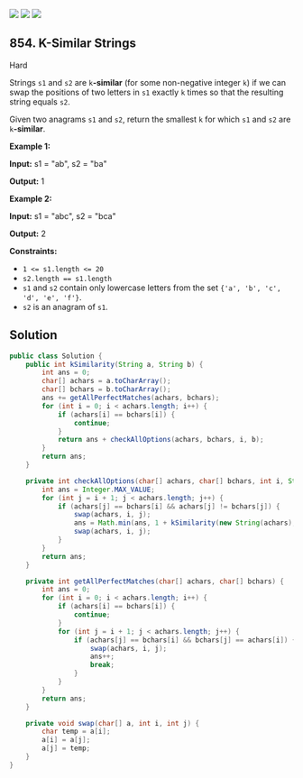 [![](https://img.shields.io/github/stars/javadev/LeetCode-in-Java?label=Stars&style=flat-square)](https://github.com/javadev/LeetCode-in-Java)
[![](https://img.shields.io/github/forks/javadev/LeetCode-in-Java?label=Fork%20me%20on%20GitHub%20&style=flat-square)](https://github.com/javadev/LeetCode-in-Java/fork)
[![](https://img.shields.io/badge/-LeetCode%20in%20Kotlin-blue?style=flat-square)](https://github.com/javadev/LeetCode-in-Kotlin)

## 854\. K-Similar Strings

Hard

Strings `s1` and `s2` are `k`**\-similar** (for some non-negative integer `k`) if we can swap the positions of two letters in `s1` exactly `k` times so that the resulting string equals `s2`.

Given two anagrams `s1` and `s2`, return the smallest `k` for which `s1` and `s2` are `k`**\-similar**.

**Example 1:**

**Input:** s1 = "ab", s2 = "ba"

**Output:** 1

**Example 2:**

**Input:** s1 = "abc", s2 = "bca"

**Output:** 2

**Constraints:**

*   `1 <= s1.length <= 20`
*   `s2.length == s1.length`
*   `s1` and `s2` contain only lowercase letters from the set `{'a', 'b', 'c', 'd', 'e', 'f'}`.
*   `s2` is an anagram of `s1`.

## Solution

```java
public class Solution {
    public int kSimilarity(String a, String b) {
        int ans = 0;
        char[] achars = a.toCharArray();
        char[] bchars = b.toCharArray();
        ans += getAllPerfectMatches(achars, bchars);
        for (int i = 0; i < achars.length; i++) {
            if (achars[i] == bchars[i]) {
                continue;
            }
            return ans + checkAllOptions(achars, bchars, i, b);
        }
        return ans;
    }

    private int checkAllOptions(char[] achars, char[] bchars, int i, String b) {
        int ans = Integer.MAX_VALUE;
        for (int j = i + 1; j < achars.length; j++) {
            if (achars[j] == bchars[i] && achars[j] != bchars[j]) {
                swap(achars, i, j);
                ans = Math.min(ans, 1 + kSimilarity(new String(achars), b));
                swap(achars, i, j);
            }
        }
        return ans;
    }

    private int getAllPerfectMatches(char[] achars, char[] bchars) {
        int ans = 0;
        for (int i = 0; i < achars.length; i++) {
            if (achars[i] == bchars[i]) {
                continue;
            }
            for (int j = i + 1; j < achars.length; j++) {
                if (achars[j] == bchars[i] && bchars[j] == achars[i]) {
                    swap(achars, i, j);
                    ans++;
                    break;
                }
            }
        }
        return ans;
    }

    private void swap(char[] a, int i, int j) {
        char temp = a[i];
        a[i] = a[j];
        a[j] = temp;
    }
}
```